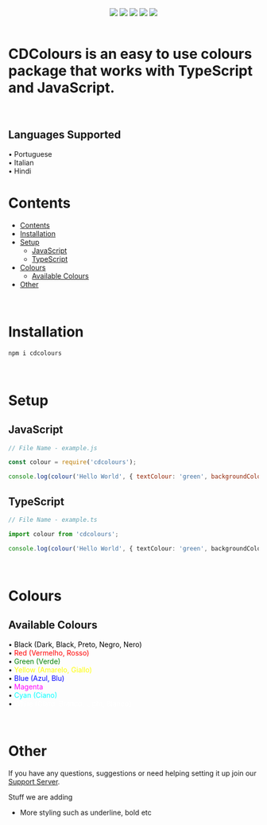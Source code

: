 

<div style="text-align:center">
<a href="https://discord.com/invite/jUNbV5u"><img src="https://img.shields.io/discord/769710808435261490.svg"></a>
<a href="https://www.npmjs.com/package/cdcolours"><img src="https://img.shields.io/npm/dt/cdcolours.svg"></a>
<a href="https://www.npmjs.com/package/cdcolours"><img src="https://img.shields.io/npm/dm/cdcolours.svg?style=color=blue"></a>
<a href="https://www.npmjs.com/package/cdcolours"><img src="https://img.shields.io/npm/v/cdcolours.svg?style=color=blue"></a>
<a href="https://github.com/CreativeDevelopments/CDColours"><img src="https://img.shields.io/badge/license-MIT-blue.svg?style=flat-square"></a>
</div>

<br>

<h1>CDColours is an easy to use colours package that works with TypeScript and JavaScript.</h1>

<br>

<h2>Languages Supported</h2>
• Portuguese <br>
• Italian <br>
• Hindi <br>

# Contents

- [Contents](#contents)
- [Installation](#installation)
- [Setup](#setup)
  - [JavaScript](#javascript)
  - [TypeScript](#typescript)
- [Colours](#colours)
  - [Available Colours](#available-colours)
- [Other](#other)

<br>

# Installation
```sh
npm i cdcolours
```

<br>

# Setup

## JavaScript
```js
// File Name - example.js

const colour = require('cdcolours');

console.log(colour('Hello World', { textColour: 'green', backgroundColour: 'cyan'}));
```

## TypeScript
```ts
// File Name - example.ts

import colour from 'cdcolours';

console.log(colour('Hello World', { textColour: 'green', backgroundColour: 'cyan'}));
```

<br>

# Colours

## Available Colours
• <span style="color: black">Black (Dark, Black, Preto, Negro, Nero)</span>  
• <span style="color: red">Red (Vermelho, Rosso)</span>  
• <span style="color: green">Green (Verde)</span>  
• <span style="color: yellow">Yellow (Amarelo, Giallo)</span>  
• <span style="color: blue">Blue (Azul, Blu)</span>  
• <span style="color: magenta">Magenta</span>  
• <span style="color: cyan">Cyan (Ciano)</span>  
• <span style="color:white">White (Claro, Branco, Light, Bianco)</span>  

<br>

# Other
If you have any questions, suggestions or need helping setting it up join our [Support Server](https://discord.gg/jUNbV5u).

Stuff we are adding

<ul>
    <li>More styling such as underline, bold etc</li>
</ul>

